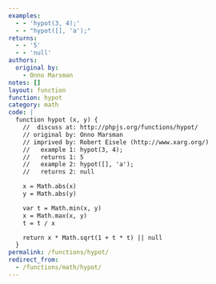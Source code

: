 ```yaml
---
examples:
  - - 'hypot(3, 4);'
  - - "hypot([], 'a');"
returns:
  - - '5'
  - - 'null'
authors:
  original by:
    - Onno Marsman
notes: []
layout: function
function: hypot
category: math
code: |
  function hypot (x, y) {
    //  discuss at: http://phpjs.org/functions/hypot/
    // original by: Onno Marsman
    // imprived by: Robert Eisele (http://www.xarg.org/)
    //   example 1: hypot(3, 4);
    //   returns 1: 5
    //   example 2: hypot([], 'a');
    //   returns 2: null

    x = Math.abs(x)
    y = Math.abs(y)

    var t = Math.min(x, y)
    x = Math.max(x, y)
    t = t / x

    return x * Math.sqrt(1 + t * t) || null
  }
permalink: /functions/hypot/
redirect_from:
  - /functions/math/hypot/
---
```


<!-- WARNING! This file is auto generated by `npm run web:inject`, do not edit by hand -->
